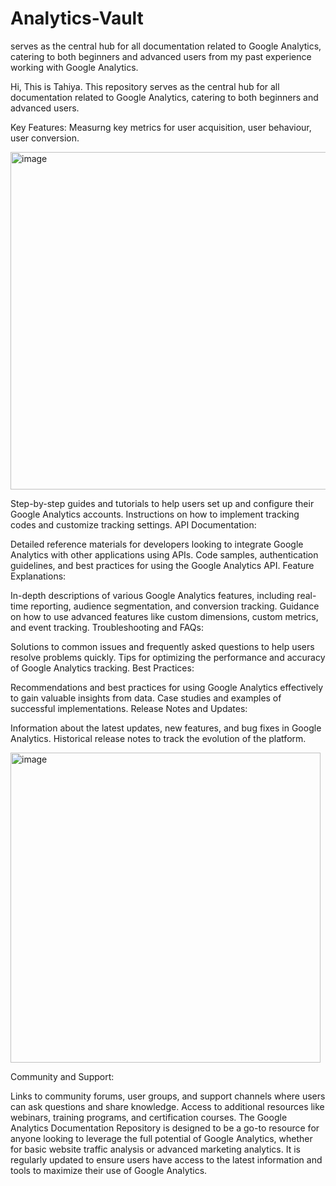 # Analytics-Vault
serves as the central hub for all documentation related to Google Analytics, catering to both beginners and advanced users from my past experience working with Google Analytics. 


Hi, This is Tahiya. This repository serves as the central hub for all documentation related to Google Analytics, catering to both beginners and advanced users.

Key Features:
Measurng key metrics for user acquisition, user behaviour, user conversion. 



<img width="540" alt="image" src="https://github.com/tahiyar7/Analytics-Vault/assets/105504069/7e4c03e9-2306-4e80-bb3e-60c9debc53b6">






Step-by-step guides and tutorials to help users set up and configure their Google Analytics accounts.
Instructions on how to implement tracking codes and customize tracking settings.
API Documentation:

Detailed reference materials for developers looking to integrate Google Analytics with other applications using APIs.
Code samples, authentication guidelines, and best practices for using the Google Analytics API.
Feature Explanations:

In-depth descriptions of various Google Analytics features, including real-time reporting, audience segmentation, and conversion tracking.
Guidance on how to use advanced features like custom dimensions, custom metrics, and event tracking.
Troubleshooting and FAQs:

Solutions to common issues and frequently asked questions to help users resolve problems quickly.
Tips for optimizing the performance and accuracy of Google Analytics tracking.
Best Practices:

Recommendations and best practices for using Google Analytics effectively to gain valuable insights from data.
Case studies and examples of successful implementations.
Release Notes and Updates:

Information about the latest updates, new features, and bug fixes in Google Analytics.
Historical release notes to track the evolution of the platform.

<img width="496" alt="image" src="https://github.com/tahiyar7/Analytics-Vault/assets/105504069/bea4843e-45db-4d6a-8e4e-19a81876a573">


Community and Support:

Links to community forums, user groups, and support channels where users can ask questions and share knowledge.
Access to additional resources like webinars, training programs, and certification courses.
The Google Analytics Documentation Repository is designed to be a go-to resource for anyone looking to leverage the full potential of Google Analytics, whether for basic website traffic analysis or advanced marketing analytics. It is regularly updated to ensure users have access to the latest information and tools to maximize their use of Google Analytics.


